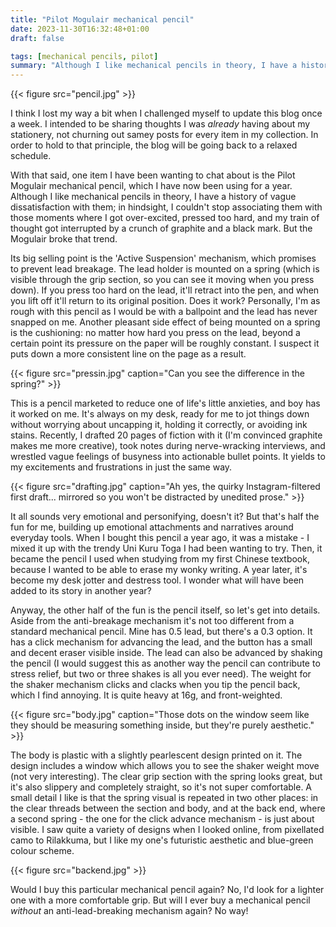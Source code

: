 ```yaml
---
title: "Pilot Mogulair mechanical pencil"
date: 2023-11-30T16:32:48+01:00
draft: false

tags: [mechanical pencils, pilot]
summary: "Although I like mechanical pencils in theory, I have a history of vague dissatisfaction with them; in hindsight, I couldn't stop associating them with those moments where I got over-excited, pressed too hard, and my train of thought got interrupted by a crunch of graphite and a black mark. But the Mogulair broke that trend."
---
```


{{< figure src="pencil.jpg" >}}

I think I lost my way a bit when I challenged myself to update this blog once a week. I intended to be sharing thoughts I was _already_ having about my stationery, not churning out samey posts for every item in my collection. In order to hold to that principle, the blog will be going back to a relaxed schedule.

With that said, one item I have been wanting to chat about is the Pilot Mogulair mechanical pencil, which I have now been using for a year. Although I like mechanical pencils in theory, I have a history of vague dissatisfaction with them; in hindsight, I couldn't stop associating them with those moments where I got over-excited, pressed too hard, and my train of thought got interrupted by a crunch of graphite and a black mark. But the Mogulair broke that trend.

Its big selling point is the 'Active Suspension' mechanism, which promises to prevent lead breakage. The lead holder is mounted on a spring (which is visible through the grip section, so you can see it moving when you press down). If you press too hard on the lead, it'll retract into the pen, and when you lift off it'll return to its original position. Does it work? Personally, I'm as rough with this pencil as I would be with a ballpoint and the lead has never snapped on me. Another pleasant side effect of being mounted on a spring is the cushioning: no matter how hard you press on the lead, beyond a certain point its pressure on the paper will be roughly constant. I suspect it puts down a more consistent line on the page as a result.

{{< figure src="pressin.jpg" caption="Can you see the difference in the spring?" >}}

This is a pencil marketed to reduce one of life's little anxieties, and boy has it worked on me. It's always on my desk, ready for me to jot things down without worrying about uncapping it, holding it correctly, or avoiding ink stains. Recently, I drafted 20 pages of fiction with it (I'm convinced graphite makes me more creative), took notes during nerve-wracking interviews, and wrestled vague feelings of busyness into actionable bullet points. It yields to my excitements and frustrations in just the same way.

{{< figure src="drafting.jpg" caption="Ah yes, the quirky Instagram-filtered first draft... mirrored so you won't be distracted by unedited prose." >}}

It all sounds very emotional and personifying, doesn't it? But that's half the fun for me, building up emotional attachments and narratives around everyday tools. When I bought this pencil a year ago, it was a mistake - I mixed it up with the trendy Uni Kuru Toga I had been wanting to try. Then, it became the pencil I used when studying from my first Chinese textbook, because I wanted to be able to erase my wonky writing. A year later, it's become my desk jotter and destress tool. I wonder what will have been added to its story in another year?

Anyway, the other half of the fun is the pencil itself, so let's get into details. Aside from the anti-breakage mechanism it's not too different from a standard mechanical pencil. Mine has 0.5 lead, but there's a 0.3 option. It has a click mechanism for advancing the lead, and the button has a small and decent eraser visible inside. The lead can also be advanced by shaking the pencil (I would suggest this as another way the pencil can contribute to stress relief, but two or three shakes is all you ever need). The weight for the shaker mechanism clicks and clacks when you tip the pencil back, which I find annoying. It is quite heavy at 16g, and front-weighted.

{{< figure src="body.jpg" caption="Those dots on the window seem like they should be measuring something inside, but they're purely aesthetic." >}}

The body is plastic with a slightly pearlescent design printed on it. The design includes a window which allows you to see the shaker weight move (not very interesting). The clear grip section with the spring looks great, but it's also slippery and completely straight, so it's not super comfortable. A small detail I like is that the spring visual is repeated in two other places: in the clear threads between the section and body, and at the back end, where a second spring - the one for the click advance mechanism - is just about visible. I saw quite a variety of designs when I looked online, from pixellated camo to Rilakkuma, but I like my one's futuristic aesthetic and blue-green colour scheme.

{{< figure src="backend.jpg" >}}

Would I buy this particular mechanical pencil again? No, I'd look for a lighter one with a more comfortable grip. But will I ever buy a mechanical pencil _without_ an anti-lead-breaking mechanism again? No way!
